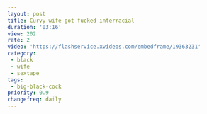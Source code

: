 ```yaml
---
layout: post
title: Curvy wife got fucked interracial
duration: '03:16'
view: 202
rate: 2
video: 'https://flashservice.xvideos.com/embedframe/19363231'
category: 
 - black
 - wife
 - sextape
tags: 
 - big-black-cock
priority: 0.9
changefreq: daily
---
```

